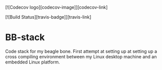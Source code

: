 [![Codecov logo][codecov-image]][codecov-link]

[![Build Status][travis-badge]][travis-link]


# BB-stack
Code stack for my beagle bone. First attempt at setting up at setting up a cross compiling environment between my Linux desktop machine and an embedded Linux platform. 
